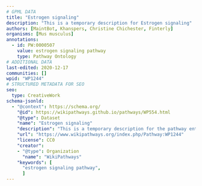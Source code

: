 ```yaml
---
# GPML DATA
title: "Estrogen signaling"
description: "This is a temporary description for Estrogen signaling"
authors: [MaintBot, Khanspers, Christine Chichester, Finterly]
organisms: [Mus musculus]
annotations:
  - id: PW:0000507
    value: estrogen signaling pathway
    type: Pathway Ontology
# ADDITIONAL DATA
last-edited: 2020-12-17
communities: []
wpid: "WP1244"
# STRUCTURED METADATA FOR SEO
seo:
  type: CreativeWork
schema-jsonld:
  - "@context": https://schema.org/
    "@id": https://wikipathways.github.io/pathways/WP554.html
    "@type": Dataset
    "name": "Estrogen signaling"
    "description": "This is a temporary description for the pathway entitled: Estrogen signaling"
    "url": "https://www.wikipathways.org/index.php/Pathway:WP1244"
    "license": CC0
    "creator":
    - "@type": Organization
      "name": "WikiPathways"
    "keywords": [
      "estrogen signaling pathway",
      ]
---
```

